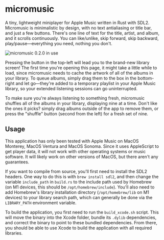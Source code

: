 # micromusic
A tiny, lightweight miniplayer for Apple Music written in Rust with SDL2. Micromusic is minimalistic by design, with no text antialiasing or title bar, and just a few buttons. There's one line of text for the title, artist, and album, and it scrolls continuously. You can like/unlike, skip forward, skip backward, play/pause—everything you need, nothing you don't.

![micromusic 0.2.0 in use](https://user-images.githubusercontent.com/29758429/210676224-7c595c26-bee1-4359-b41a-eeaf79173818.gif)

Pressing the button in the top-left will lead you to the brand-new library screen! The first time you're opening this page, it might take a little while to load, since micromusic needs to cache the artwork of all of the albums in your library. To queue albums, simply drag them to the box in the bottom-right and let go—they're added to a temporary playlist in your Apple Music library, so your extended listening sessions can go uninterrupted.

To make sure you're always listening to something fresh, micromusic shuffles all of the albums in your library, displaying nine at a time. Don't like the ones it picks? simply drag albums outside of the app to remove them, or press the "shuffle" button (second from the left) for a fresh set of nine.

## Usage

This application has only been tested with Apple Music on MacOS Monterey, MacOS Ventura and MacOS Sonoma. Since it uses AppleScript to get player data, it will not work with other operating systems or music software. It will likely work on other versions of MacOS, but there aren't any guarantees. 

If you want to compile from source, you'll first need to install the SDL2 headers. One way to do this is with `brew install sdl2`, and then change the variable `include_path` in `build.rs` to the include path used by Homebrew (on M1 devices, this should be `/opt/homebrew/include`). You'll also need to add Homebrew's library installation directory (`/opt/homebrew/lib` on M1 devices) to your library search path, which can generally be done via the `LIBRARY_PATH` environment variable. 

To build the application, you first need to run the `build_xcode.sh` script. This will move the binary into the Xcode folder, bundle its `.dylib` dependencies, and correct the binary to point to these bundled dependencies. From there, you should be able to use Xcode to build the application with all required libraries.
